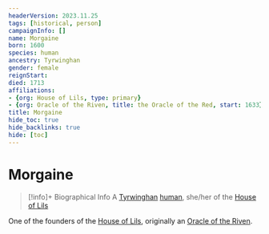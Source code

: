 ```yaml
---
headerVersion: 2023.11.25
tags: [historical, person]
campaignInfo: []
name: Morgaine
born: 1600
species: human
ancestry: Tyrwinghan
gender: female
reignStart:
died: 1713
affiliations:
- {org: House of Lils, type: primary}
- {org: Oracle of the Riven, title: the Oracle of the Red, start: 1633}
title: Morgaine
hide_toc: true
hide_backlinks: true
hide: [toc]
---
```

# Morgaine
>[!info]+ Biographical Info
> A [Tyrwinghan](<../../../gazetteer/greater-sembara/tyrwingha/tyrwingha.md>) [human](<../../../species/humans/humans.md>), she/her of the [House of Lils](<../../../groups/sembaran-noble-houses/house-of-lils.md>)
> 
> 

One of the founders of the [House of Lils](<../../../groups/sembaran-noble-houses/house-of-lils.md>), originally an [Oracle of the Riven](<../../../groups/oracle-of-the-riven.md>).


